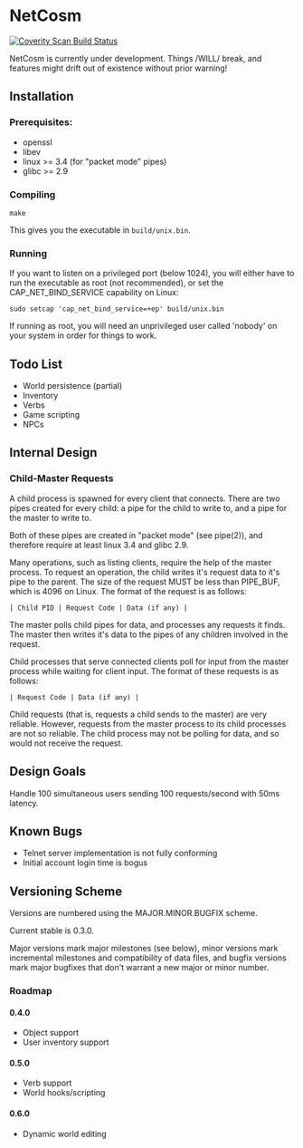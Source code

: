 NetCosm
=======

<a href="https://scan.coverity.com/projects/theunamedguy-netcosm">
  <img alt="Coverity Scan Build Status"
       src="https://scan.coverity.com/projects/7710/badge.svg"/>
</a>

NetCosm is currently under development. Things /WILL/ break, and
features might drift out of existence without prior warning!

## Installation

### Prerequisites:

* openssl
* libev
* linux >= 3.4 (for "packet mode" pipes)
* glibc >= 2.9

### Compiling

    make

This gives you the executable in `build/unix.bin`.

### Running

If you want to listen on a privileged port (below 1024), you will
either have to run the executable as root (not recommended), or set
the CAP_NET_BIND_SERVICE capability on Linux:

    sudo setcap 'cap_net_bind_service=+ep' build/unix.bin

If running as root, you will need an unprivileged user called 'nobody'
on your system in order for things to work.

## Todo List

* World persistence (partial)
* Inventory
* Verbs
* Game scripting
* NPCs

## Internal Design

### Child-Master Requests

A child process is spawned for every client that connects.  There are
two pipes created for every child: a pipe for the child to write to,
and a pipe for the master to write to.

Both of these pipes are created in "packet mode" (see pipe(2)), and
therefore require at least linux 3.4 and glibc 2.9.

Many operations, such as listing clients, require the help of the
master process. To request an operation, the child writes it's request
data to it's pipe to the parent. The size of the request MUST be less
than PIPE_BUF, which is 4096 on Linux. The format of the request is as
follows:

    | Child PID | Request Code | Data (if any) |

The master polls child pipes for data, and processes any requests it
finds. The master then writes it's data to the pipes of any children
involved in the request.

Child processes that serve connected clients poll for input from the
master process while waiting for client input. The format of these
requests is as follows:

    | Request Code | Data (if any) |

Child requests (that is, requests a child sends to the master) are
very reliable. However, requests from the master process to its child
processes are not so reliable. The child process may not be polling
for data, and so would not receive the request.

## Design Goals

Handle 100 simultaneous users sending 100 requests/second with 50ms
latency.

## Known Bugs

* Telnet server implementation is not fully conforming
* Initial account login time is bogus

## Versioning Scheme

Versions are numbered using the MAJOR.MINOR.BUGFIX scheme.

Current stable is 0.3.0.

Major versions mark major milestones (see below), minor versions mark
incremental milestones and compatibility of data files, and bugfix
versions mark major bugfixes that don't warrant a new major or minor
number.

### Roadmap

#### 0.4.0

* Object support
* User inventory support

#### 0.5.0

* Verb support
* World hooks/scripting

#### 0.6.0

* Dynamic world editing
